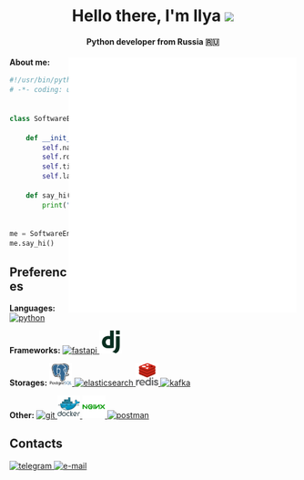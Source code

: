 <h1 align="center">Hello there, I'm Ilya <img src="https://github.com/blackcater/blackcater/raw/main/images/Hi.gif" height="32"/></h1>
<h4 align="center">Python developer from Russia 🇷🇺</h4>


[<img align="right" width="400" alt="ooops, it means my metrics are not working" src="https://github.com/LuchnikKek/LuchnikKek/blob/main/github-metrics.svg">](https://github.com/LuchnikKek/LuchnikKek)
**About me:**

```python
#!/usr/bin/python
# -*- coding: utf-8 -*-


class SoftwareEngineer:

    def __init__(self):
        self.name = "Ilya Kabeshov"
        self.role = "Software Engineer"
        self.timezone = "Europe/Moscow"
        self.language_spoken = ["ru_RU", "en_US"]

    def say_hi(self):
        print("Glad to meet you! Make yourself at home.")


me = SoftwareEngineer()
me.say_hi()
```

<h2>Preferences</h2>

**Languages:**
<a href="https://www.python.org" target="_blank" rel="noreferrer"> <img src="https://cdn.worldvectorlogo.com/logos/python-5.svg" alt="python" width="40" height="40"/> </a> 

**Frameworks:**
<a href="https://fastapi.tiangolo.com/" target="_blank" rel="noreferrer"> <img src="https://cdn.worldvectorlogo.com/logos/fastapi.svg" alt="fastapi" width="40" height="40"/> </a>
<a href="https://docs.djangoproject.com/" target="_blank" rel="noreferrer"> <img src="https://raw.githubusercontent.com/devicons/devicon/master/icons/django/django-plain.svg" alt="django" width="40" height="40"/> </a>

**Storages:**
<a href="https://www.postgresql.org" target="_blank" rel="noreferrer"> <img src="https://raw.githubusercontent.com/devicons/devicon/master/icons/postgresql/postgresql-original-wordmark.svg" alt="postgresql" width="40" height="40"/> </a>
<a href="https://www.elastic.co" target="_blank" rel="noreferrer"> <img src="https://www.vectorlogo.zone/logos/elastic/elastic-icon.svg" alt="elasticsearch" width="40" height="40"/> </a>
<a href="https://redis.io" target="_blank" rel="noreferrer"> <img src="https://raw.githubusercontent.com/devicons/devicon/master/icons/redis/redis-original-wordmark.svg" alt="redis" width="40" height="40"/> </a>
<a href="https://kafka.apache.org/" target="_blank" rel="noreferrer"> <img src="https://www.vectorlogo.zone/logos/apache_kafka/apache_kafka-icon.svg" alt="kafka" width="40" height="40"/> </a>

**Other:**
<a href="https://git-scm.com/" target="_blank" rel="noreferrer"> <img src="https://www.vectorlogo.zone/logos/git-scm/git-scm-icon.svg" alt="git" width="40" height="40"/> </a>
<a href="https://www.docker.com/" target="_blank" rel="noreferrer"> <img src="https://raw.githubusercontent.com/devicons/devicon/master/icons/docker/docker-original-wordmark.svg" alt="docker" width="40" height="40"/> </a>
<a href="https://www.nginx.com" target="_blank" rel="noreferrer"> <img src="https://raw.githubusercontent.com/devicons/devicon/master/icons/nginx/nginx-original.svg" alt="nginx" width="40" height="40"/> </a>
<a href="https://postman.com" target="_blank" rel="noreferrer"> <img src="https://www.vectorlogo.zone/logos/getpostman/getpostman-icon.svg" alt="postman" width="40" height="40"/> </a>

<h2>Contacts</h2>
<a href="https://t.me/luchnikkek" target="_blank" rel="noreferrer"> <img src="https://cdn.worldvectorlogo.com/logos/telegram.svg" alt="telegram" width="40" height="40"/> </a>
<a href="mailto:ilua.kabeshov01@mail.ru" target="_blank" rel="noreferrer"> <img src="https://cdn.worldvectorlogo.com/logos/official-gmail-icon-2020-.svg" alt="e-mail" width="40" height="40"/> </a>
